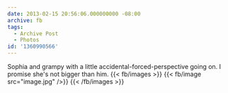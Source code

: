 ```yaml
---
date: 2013-02-15 20:56:06.000000000 -08:00
archive: fb
tags: 
  - Archive Post
  - Photos
id: '1360990566'
---
```


Sophia and grampy with a little accidental-forced-perspective going on. I promise she's not bigger than him.
{{< fb/images >}}
{{< fb/image src="image.jpg" />}}
{{< /fb/images >}}
